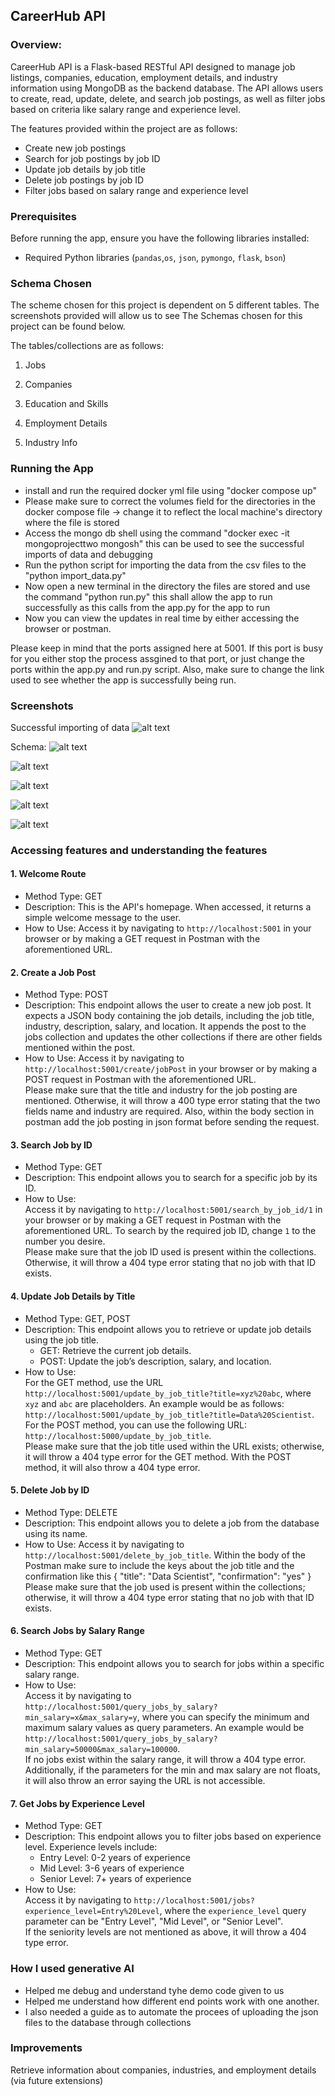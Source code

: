 ## CareerHub API

### Overview:

CareerHub API is a Flask-based RESTful API designed to manage job listings, companies, education, employment details, and industry information using MongoDB as the backend database. The API allows users to create, read, update, delete, and search job postings, as well as filter jobs based on criteria like salary range and experience level.

The features provided within the project are as follows:

- Create new job postings
- Search for job postings by job ID
- Update job details by job title
- Delete job postings by job ID
- Filter jobs based on salary range and experience level

### Prerequisites

Before running the app, ensure you have the following libraries installed:

- Required Python libraries (`pandas`,`os`, `json`, `pymongo`, `flask`, `bson`)

### Schema Chosen

The scheme chosen for this project is dependent on 5 different tables. The screenshots provided will allow us to see The Schemas chosen for this project can be found below.

The tables/collections are as follows:

1. Jobs

2. Companies

3. Education and Skills

4. Employment Details

5. Industry Info

### Running the App

- install and run the required docker yml file using "docker compose up"
- Please make sure to correct the volumes field for the directories in the docker compose file -> change it to reflect the local machine's directory where the file is stored
- Access the mongo db shell using the command "docker exec -it mongoprojecttwo mongosh" this can be used to see the successful imports of data and debugging
- Run the python script for importing the data from the csv files to the "python import_data.py"
- Now open a new terminal in the directory the files are stored and use the command "python run.py" this shall allow the app to run successfully as this calls from the app.py for the app to run
- Now you can view the updates in real time by either accessing the browser or postman.

Please keep in mind that the ports assigned here at 5001. If this port is busy for you either stop the process assgined to that port, or just change the ports within the app.py and run.py script. Also, make sure to change the link used to see whether the app is successfully being run.

### Screenshots

Successful importing of data
![alt text](image-1.png)

Schema:
![alt text](image-2.png)

![alt text](image-3.png)

![alt text](image-4.png)

![alt text](image-5.png)

![alt text](image-6.png)

### Accessing features and understanding the features

#### 1. Welcome Route

- Method Type: GET
- Description: This is the API's homepage. When accessed, it returns a simple welcome message to the user.
- How to Use:
  Access it by navigating to `http://localhost:5001` in your browser or by making a GET request in Postman with the aforementioned URL.

#### 2. Create a Job Post

- Method Type: POST
- Description: This endpoint allows the user to create a new job post. It expects a JSON body containing the job details, including the job title, industry, description, salary, and location. It appends the post to the jobs collection and updates the other collections if there are other fields mentioned within the post.
- How to Use:
  Access it by navigating to `http://localhost:5001/create/jobPost` in your browser or by making a POST request in Postman with the aforementioned URL.  
  Please make sure that the title and industry for the job posting are mentioned. Otherwise, it will throw a 400 type error stating that the two fields name and industry are required. Also, within the body section in postman add the job posting in json format before sending the request.

#### 3. Search Job by ID

- Method Type: GET
- Description: This endpoint allows you to search for a specific job by its ID.
- How to Use:  
  Access it by navigating to `http://localhost:5001/search_by_job_id/1` in your browser or by making a GET request in Postman with the aforementioned URL. To search by the required job ID, change `1` to the number you desire.  
  Please make sure that the job ID used is present within the collections. Otherwise, it will throw a 404 type error stating that no job with that ID exists.

#### 4. Update Job Details by Title

- Method Type: GET, POST
- Description: This endpoint allows you to retrieve or update job details using the job title.
  - GET: Retrieve the current job details.
  - POST: Update the job’s description, salary, and location.
- How to Use:  
  For the GET method, use the URL `http://localhost:5001/update_by_job_title?title=xyz%20abc`, where `xyz` and `abc` are placeholders. An example would be as follows: `http://localhost:5001/update_by_job_title?title=Data%20Scientist`.  
  For the POST method, you can use the following URL: `http://localhost:5000/update_by_job_title`.  
  Please make sure that the job title used within the URL exists; otherwise, it will throw a 404 type error for the GET method. With the POST method, it will also throw a 404 type error.

#### 5. Delete Job by ID

- Method Type: DELETE
- Description: This endpoint allows you to delete a job from the database using its name.
- How to Use:
  Access it by navigating to `http://localhost:5001/delete_by_job_title`. Within the body of the Postman make sure to include the keys about the job title and the confirmation like this
  {
  "title": "Data Scientist",
  "confirmation": "yes"
  }
  Please make sure that the job used is present within the collections; otherwise, it will throw a 404 type error stating that no job with that ID exists.

#### 6. Search Jobs by Salary Range

- Method Type: GET
- Description: This endpoint allows you to search for jobs within a specific salary range.
- How to Use:  
  Access it by navigating to `http://localhost:5001/query_jobs_by_salary?min_salary=x&max_salary=y`, where you can specify the minimum and maximum salary values as query parameters. An example would be `http://localhost:5001/query_jobs_by_salary?min_salary=50000&max_salary=100000`.  
  If no jobs exist within the salary range, it will throw a 404 type error. Additionally, if the parameters for the min and max salary are not floats, it will also throw an error saying the URL is not accessible.

#### 7. Get Jobs by Experience Level

- Method Type: GET
- Description: This endpoint allows you to filter jobs based on experience level. Experience levels include:
  - Entry Level: 0-2 years of experience
  - Mid Level: 3-6 years of experience
  - Senior Level: 7+ years of experience
- How to Use:  
  Access it by navigating to `http://localhost:5001/jobs?experience_level=Entry%20Level`, where the `experience_level` query parameter can be "Entry Level", "Mid Level", or "Senior Level".  
  If the seniority levels are not mentioned as above, it will throw a 404 type error.

### How I used generative AI

- Helped me debug and understand tyhe demo code given to us
- Helped me understand how different end points work with one another.
- I also needed a guide as to automate the procees of uploading the json files to the database through collections

### Improvements

Retrieve information about companies, industries, and employment details (via future extensions)
